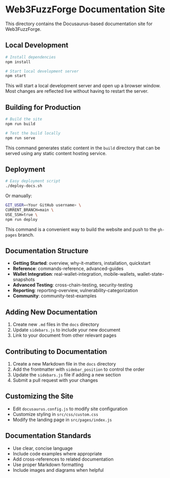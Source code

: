 # Web3FuzzForge Documentation Site

This directory contains the Docusaurus-based documentation site for Web3FuzzForge.

## Local Development

```bash
# Install dependencies
npm install

# Start local development server
npm start
```

This will start a local development server and open up a browser window. Most changes are reflected live without having to restart the server.

## Building for Production

```bash
# Build the site
npm run build

# Test the build locally
npm run serve
```

This command generates static content in the `build` directory that can be served using any static content hosting service.

## Deployment

```bash
# Easy deployment script
./deploy-docs.sh
```

Or manually:

```bash
GIT_USER=<Your GitHub username> \
CURRENT_BRANCH=main \
USE_SSH=true \
npm run deploy
```

This command is a convenient way to build the website and push to the `gh-pages` branch.

## Documentation Structure

- **Getting Started**: overview, why-it-matters, installation, quickstart
- **Reference**: commands-reference, advanced-guides
- **Wallet Integration**: real-wallet-integration, mobile-wallets, wallet-state-snapshots
- **Advanced Testing**: cross-chain-testing, security-testing
- **Reporting**: reporting-overview, vulnerability-categorization
- **Community**: community-test-examples

## Adding New Documentation

1. Create new `.md` files in the `docs` directory
2. Update `sidebars.js` to include your new document
3. Link to your document from other relevant pages

## Contributing to Documentation

1. Create a new Markdown file in the `docs` directory
2. Add the frontmatter with `sidebar_position` to control the order
3. Update the `sidebars.js` file if adding a new section
4. Submit a pull request with your changes

## Customizing the Site

- Edit `docusaurus.config.js` to modify site configuration
- Customize styling in `src/css/custom.css`
- Modify the landing page in `src/pages/index.js`

## Documentation Standards

- Use clear, concise language
- Include code examples where appropriate
- Add cross-references to related documentation
- Use proper Markdown formatting
- Include images and diagrams when helpful
